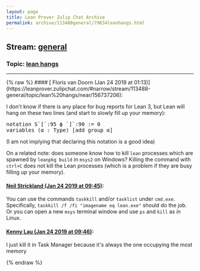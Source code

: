 ```yaml
---
layout: page
title: Lean Prover Zulip Chat Archive 
permalink: archive/113488general/79634leanhangs.html
---
```


## Stream: [general](https://leanprover-community.github.io/archive/113488general/index.html)
### Topic: [lean hangs](https://leanprover-community.github.io/archive/113488general/79634leanhangs.html)

---

<base href="https://leanprover.zulipchat.com">
{% raw %}
#### [ Floris van Doorn (Jan 24 2019 at 01:13)](https://leanprover.zulipchat.com/#narrow/stream/113488-general/topic/lean%20hangs/near/156737206):
<p>I don't know if there is any place for bug reports for Lean 3, but Lean will hang on these two lines (and start to slowly fill up your memory): </p>
<div class="codehilite"><pre><span></span>notation S`[`:95 ϕ `]`:90 := 0
variables (α : Type) [add_group α]
</pre></div>


<p>(I am not implying that declaring this notation is a good idea)</p>
<p>On a related note: does someone know how to kill <code>lean</code> processes which are spawned by <code>leanpkg build</code> in <code>msys2</code> on Windows? Killing the command with <code>ctrl+C</code> does not kill the Lean processes (which is a problem if they are busy filling up your memory).</p>

#### [ Neil Strickland (Jan 24 2019 at 09:45)](https://leanprover.zulipchat.com/#narrow/stream/113488-general/topic/lean%20hangs/near/156757420):
<p>You can use the commands <code>taskkill</code> and/or <code>tasklist</code> under <code>cmd.exe</code>.  Specifically, <code>taskkill /f /fi "imagename eq lean.exe"</code> should do the job.  Or you can open a new <code>msys</code> terminal window and use <code>ps</code> and <code>kill</code> as in Linux.</p>

#### [ Kenny Lau (Jan 24 2019 at 09:46)](https://leanprover.zulipchat.com/#narrow/stream/113488-general/topic/lean%20hangs/near/156757477):
<p>I just kill it in Task Manager because it's always the one occupying the most memory</p>


{% endraw %}

